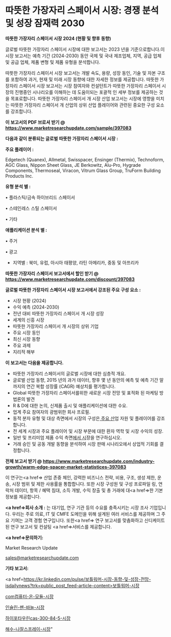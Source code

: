 # 따뜻한 가장자리 스페이서 시장: 경쟁 분석 및 성장 잠재력 2030

<strong>따뜻한 가장자리 스페이서 시장 2024 (현황 및 향후 동향)</strong>

글로벌 따뜻한 가장자리 스페이서 시장에 대한 보고서는 2023 년을 기준으로합니다.이 시장 보고서는 예측 기간 (2024-2030) 동안 국제 및 국내 제조업체, 지역, 공급 업체 및 공급 업체, 제품 변형 및 제품 유형을 분석합니다.

따뜻한 가장자리 스페이서 시장 보고서는 개발 속도, 용량, 성장 동인, 기술 및 자본 구조를 포함하여 과거, 현재 및 미래 시장 동향에 대한 자세한 정보를 제공합니다. 따뜻한 가장자리 스페이서 시장 보고서는 시장 참여자와 컨설턴트가 따뜻한 가장자리 스페이서 시장의 진행중인 시나리오를 이해하는 데 도움이되는 포괄적 인 세부 정보를 제공하는 것을 목표로합니다. 따뜻한 가장자리 스페이서 개 시장 산업 보고서는 시장에 영향을 미치는 따뜻한 가장자리 스페이서 개 산업의 상위 산업 플레이어와 관련된 중요한 구성 요소를 강조합니다.



<strong>이 보고서의 PDF 브로셔 받기 @ <a href=https://www.marketresearchupdate.com/sample/397083>https://www.marketresearchupdate.com/sample/397083</a></strong>



<strong>다음과 같이 분류되는 글로벌 따뜻한 가장자리 스페이서 시장 :</strong>



<strong>주요 플레이어 :</strong>

Edgetech (Quanex), Allmetal, Swisspacer, Ensinger (Thermix), Technoform, AGC Glass, Nippon Sheet Glass, JE Berkowitz, Alu-Pro, Hygrade Components, Thermoseal, Viracon, Vitrum Glass Group, TruForm Building Products Inc.



<strong>유형 분석 별 :</strong>

• 플라스틱/금속 하이브리드 스페이서

• 스테인레스 스틸 스페이서

• 기타



<strong>애플리케이션 분석 별 :</strong>

• 주거

• 광고

<ul>
  <li>지역별 : 북미, 유럽, 아시아 태평양, 라틴 아메리카, 중동 및 아프리카</li>
</ul>


<strong>따뜻한 가장자리 스페이서 보고서에서 할인 받기 @ <a href=https://www.marketresearchupdate.com/discount/397083>https://www.marketresearchupdate.com/discount/397083</a></strong>



<strong>글로벌 따뜻한 가장자리 스페이서 시장 보고서에서 강조된 주요 구성 요소 :</strong>
<ul>
  <li>시장 현황 (2024)</li>
  <li>수익 예측 (2024-2030)</li>
  <li>전년 대비 따뜻한 가장자리 스페이서 개 시장 성장</li>
  <li>세계의 신흥 시장</li>
  <li>따뜻한 가장자리 스페이서 개 시장의 상위 기업</li>
  <li>주요 시장 동인</li>
  <li>최신 시장 동향</li>
  <li>주요 과제</li>
  <li>지리적 해부</li>
</ul>


<strong>이 보고서는 다음을 제공합니다.</strong>
<ul>
  <li>따뜻한 가장자리 스페이서의 글로벌 시장에 대한 심층적 개요.</li>
  <li>글로벌 산업 동향, 2015 년의 과거 데이터, 향후 몇 년 동안의 예측 및 예측 기간 말까지의 연간 복합 성장률 (CAGR) 예상치를 평가합니다.</li>
  <li>Global 따뜻한 가장자리 스페이서를위한 새로운 시장 전망 및 표적화 된 마케팅 방법론의 발견</li>
  <li>R &amp; D에 대한 논의, 신제품 출시 및 애플리케이션에 대한 수요.</li>
  <li>업계 주요 참여자의 광범위한 회사 프로필.</li>
  <li>동적 분자 유형 및 대상 측면에서 시장의 구성은<a href=> 주요 산</a>업 자원 및 플레이어를 강조합니다.</li>
  <li>전 세계 시장과 주요 플레이어 및 시장 부문에 대한 환자 역학 및 시장 수익의 성장.</li>
  <li>일반 및 프리미엄 제품 수익 측면<a href=>에서 시</a>장을 연구하십시오.</li>
  <li>거래 승인 및 공동 개발 동향을 분석하여 시장 판매 시나리오에서 상업적 기회를 결정합니다.</li>
</ul>



<strong>전체 보고서 받기 @ <a href=https://www.marketresearchupdate.com/industry-growth/warm-edge-spacer-market-statistices-397083>https://www.marketresearchupdate.com/industry-growth/warm-edge-spacer-market-statistices-397083</a></strong>

이 연구는<a href=> 산업 존중</a> 체인, 강력한 비즈니스 전략, 비용, 구조, 생성 제한, 운송, 시장 범위 및 제한 사용률을 통합합니다. 또한 시장 구성원 및 구성 프로파일 링, 연락처 데이터, 항목 / 혜택 침대, 소득 개발, 수익 창출 및 총 거래에 대<a href=>한 기본 </a>정보를 제공합니다.



<strong><a href=>회사 소</a>개 :</strong>
는 대기업, 연구 기관 등의 수요를 충족시키는 시장 조사 기업입니다. 우리는 주로 의료, IT 및 CMFE 도메인을 위해 설계된 여러 서비스를 제공하며 그 주요 기여는 고객 경험 연구입니다. 또한<a href=> 연구 보</a>고서를 맞춤화하고 신디케이트 된 연구 보고서 및 컨설팅 <a href=>서비스</a>를 제공합니다.



<strong><a href=>문의하기:</a></strong>

Market Research Update

sales@marketresearchupdate.com



<strong>기타 보고서:</strong>

<a href=https://kr.linkedin.com/pulse/보틀워머-시장-동향-및-성장-전망-isdailynews?trk=public_post_feed-article-content>보틀워머-시장</a>

<a href=https://www.linkedin.com/pulse/com컴퓨터-온-모듈-시장-동향-및-성장-전망-market-matrix-musings-analysis/>com컴퓨터-온-모듈-시장</a>

<a href=https://www.linkedin.com/pulse/인슐린-펜-바늘-시장-규모-및-성장-2023-survey-savvy-insights-360-analysis-tt4qf/>인슐린-펜-바늘-시장</a>

<a href=https://www.linkedin.com/pulse/하이포타우린cas-300-84-5-시장-경쟁-분석-및-성장-잠재력-ruw4f/>하이포타우린cas-300-84-5-시장</a>

<a href=https://www.linkedin.com/pulse/해수-나잘스프레이-시장-규모-및-성장-2023-trendsetters-talk-360-analysis-5ayzf/>해수-나잘스프레이-시장</a>"
